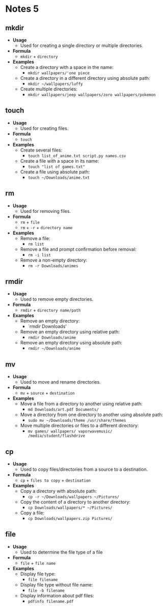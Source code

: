 # Notes 5

## mkdir
* **Usage**
  * Used for creating a single directory or multiple directories.
* **Formula**
  * `mkdir` + `directory`
* **Examples**
  * Create a directory with a space in the name:
    * `mkdir wallpapers/'one piece`
  * Create a directory in a different directory using absolute path:
    * `mkdir ~/wallpapers/luffy`
  * Create multiple directories:
    * `mkdir wallpapers/jeep wallpapers/zoro wallpapers/pokemon`

## touch
* **Usage**
  * Used for creating files.
* **Formula**
  * `touch`
* **Examples**
  * Create several files:
    * `touch list_of_anime.txt script.py names.csv`
  * Create a file with a space in its name:
    * `touch "list of games.txt"`
  * Create a file using absolute path:
    * `touch ~/Downloads/anime.txt`

## rm
* **Usage**
  * Used for removing files.
* **Formula**
  * `rm` + `file`
  * `rm` + `-r` + `directory name`
* **Examples**
  * Remove a file:
    * `rm list`
  * Remove a file and prompt confirmation before removal:
    * `rm -i list`
  * Remove a non-empty directory:
    * `rm -r Downloads/animes`

## rmdir
* **Usage**
  * Used to remove empty directories.
* **Formula**
  * `rmdir` + `directory name/path`
* **Examples**
  * Remove an empty directory:
    * `rmdir Downloads'
  * Remove an empty directory using relative path:
    * `rmdir Downloads/anime`
  * Remove an empty directory using absolute path:
    * `rmdir ~/Downloads/anime`

## mv
* **Usage**
  * Used to move and rename directories.
* **Formula**
  * `mv` + `source` + `destination`
* **Examples**
  * Move a file from a directory to another using relative path:
    * `md Downloads/art.pdf Documents/`
  * Move a directory from one directory to another using absolute path:
    * `sudo mv ~/Downloads/theme /usr/share/themes`
  * Move multiple directories or files to a different directory:
    * `mv games/ wallpapers/ vaporwavemusic/ /media/student/flashdrive`

## cp
* **Usage**
  * Used to copy files/directories from a source to a destination.
* **Formula**
  * `cp` + `files to copy` + `destination`
* **Examples**
  * Copy a directory with absolute path:
    * `cp -r ~/Downloads/wallpapers ~/Pictures/`
  * Copy the content of a directory to another directory:
    * `cp Downloads/wallpapers/* ~/Pictures/`
  * Copy a file:
    * `cp Downloads/wallpapers.zip Pictures/`

## file
* **Usage**
  * Used to determine the file type of a file
* **Formula**
  * `file` + `file name`
* **Examples**
  * Display file type:
    * `file filename`
  * Display file type without file name:
    * `file -b filename`
  * Display information about pdf files:
    * `pdfinfo filename.pdf`